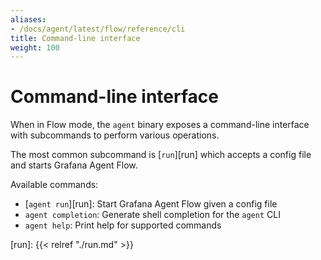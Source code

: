 ```yaml
---
aliases:
- /docs/agent/latest/flow/reference/cli
title: Command-line interface
weight: 100
---
```


# Command-line interface

When in Flow mode, the `agent` binary exposes a command-line interface with
subcommands to perform various operations.

The most common subcommand is [`run`][run] which accepts a config file and
starts Grafana Agent Flow.

Available commands:

* [`agent run`][run]: Start Grafana Agent Flow given a config file
* `agent completion`: Generate shell completion for the `agent` CLI
* `agent help`: Print help for supported commands

[run]: {{< relref "./run.md" >}}
